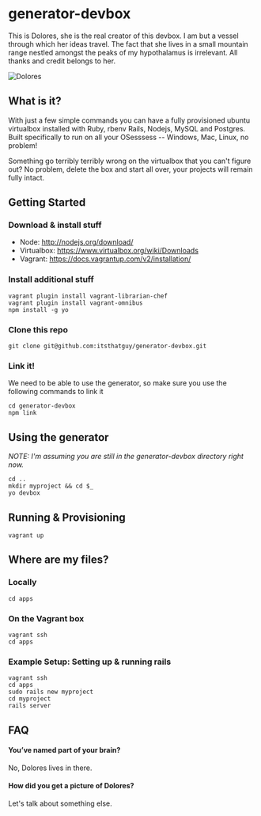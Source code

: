 # generator-devbox

This is Dolores, she is the real creator of this devbox. I am but a vessel through which her ideas travel. The fact that she lives in a small mountain range nestled amongst the peaks of my hypothalamus is irrelevant. All thanks and credit belongs to her.

![Dolores](http://i.imgur.com/2gLHPmt.png)


## What is it?

With just a few simple commands you can have a fully provisioned ubuntu virtualbox installed with Ruby, rbenv Rails, Nodejs, MySQL and Postgres. Built specifically to run on all your OSesssess -- Windows, Mac, Linux, no problem!

Something go terribly terribly wrong on the virtualbox that you can't figure out? No problem, delete the box and start all over, your projects will remain fully intact.


## Getting Started

### Download & install stuff

- Node: http://nodejs.org/download/
- Virtualbox: https://www.virtualbox.org/wiki/Downloads
- Vagrant: https://docs.vagrantup.com/v2/installation/



### Install additional stuff

```
vagrant plugin install vagrant-librarian-chef
vagrant plugin install vagrant-omnibus
npm install -g yo
```

### Clone this repo

```
git clone git@github.com:itsthatguy/generator-devbox.git
```

### Link it!

We need to be able to use the generator, so make sure you use the following commands to link it

```
cd generator-devbox
npm link
```


## Using the generator
*NOTE: I'm assuming you are still in the generator-devbox directory right now.*

```
cd ..
mkdir myproject && cd $_
yo devbox
```


## Running & Provisioning

```
vagrant up
```

## Where are my files?

### **Locally**

```
cd apps
```

### **On the Vagrant box**

```
vagrant ssh
cd apps
```

### Example Setup: Setting up & running rails

```
vagrant ssh
cd apps
sudo rails new myproject
cd myproject
rails server
```


## FAQ

#### You’ve named part of your brain?
No, Dolores lives in there.

#### How did you get a picture of Dolores?
Let's talk about something else.




